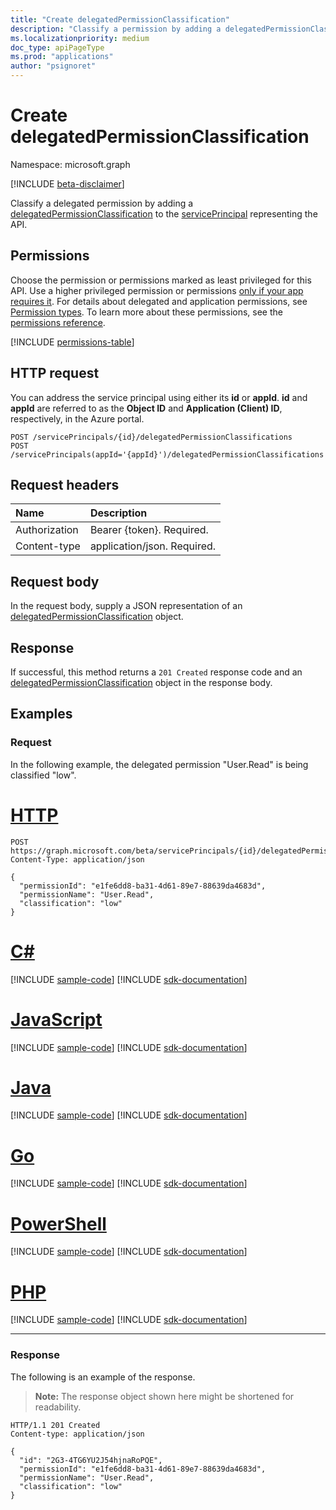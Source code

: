 ```yaml
---
title: "Create delegatedPermissionClassification"
description: "Classify a permission by adding a delegatedPermissionClassification to the API's service principal."
ms.localizationpriority: medium
doc_type: apiPageType
ms.prod: "applications"
author: "psignoret"
---
```


# Create delegatedPermissionClassification

Namespace: microsoft.graph

[!INCLUDE [beta-disclaimer](../../includes/beta-disclaimer.md)]

Classify a delegated permission by adding a [delegatedPermissionClassification](../resources/delegatedpermissionclassification.md) to the [servicePrincipal](../resources/servicePrincipal.md) representing the API.

## Permissions

Choose the permission or permissions marked as least privileged for this API. Use a higher privileged permission or permissions [only if your app requires it](/graph/permissions-overview#best-practices-for-using-microsoft-graph-permissions). For details about delegated and application permissions, see [Permission types](/graph/permissions-overview#permission-types). To learn more about these permissions, see the [permissions reference](/graph/permissions-reference).

<!-- { "blockType": "permissions", "name": "serviceprincipal_post_delegatedpermissionclassifications" } -->
[!INCLUDE [permissions-table](../includes/permissions/serviceprincipal-post-delegatedpermissionclassifications-permissions.md)]

## HTTP request

You can address the service principal using either its **id** or **appId**. **id** and **appId** are referred to as the **Object ID** and **Application (Client) ID**, respectively, in the Azure portal.
<!-- { "blockType": "ignored" } -->
```http
POST /servicePrincipals/{id}/delegatedPermissionClassifications
POST /servicePrincipals(appId='{appId}')/delegatedPermissionClassifications

```

## Request headers

| Name       | Description|
|:-----------|:----------|
| Authorization | Bearer {token}. Required.  |
| Content-type | application/json. Required. |

## Request body

In the request body, supply a JSON representation of an [delegatedPermissionClassification](../resources/delegatedpermissionclassification.md) object.

## Response

If successful, this method returns a `201 Created` response code and an [delegatedPermissionClassification](../resources/delegatedpermissionclassification.md) object in the response body.

## Examples

### Request

In the following example, the delegated permission "User.Read" is being classified "low".


# [HTTP](#tab/http)
<!-- {
  "blockType": "request",
  "name": "serviceprincipal_create_delegatedpermissionclassification"
}-->

```http
POST https://graph.microsoft.com/beta/servicePrincipals/{id}/delegatedPermissionClassifications
Content-Type: application/json

{
  "permissionId": "e1fe6dd8-ba31-4d61-89e7-88639da4683d",
  "permissionName": "User.Read",
  "classification": "low"
}
```

# [C#](#tab/csharp)
[!INCLUDE [sample-code](../includes/snippets/csharp/serviceprincipal-create-delegatedpermissionclassification-csharp-snippets.md)]
[!INCLUDE [sdk-documentation](../includes/snippets/snippets-sdk-documentation-link.md)]

# [JavaScript](#tab/javascript)
[!INCLUDE [sample-code](../includes/snippets/javascript/serviceprincipal-create-delegatedpermissionclassification-javascript-snippets.md)]
[!INCLUDE [sdk-documentation](../includes/snippets/snippets-sdk-documentation-link.md)]

# [Java](#tab/java)
[!INCLUDE [sample-code](../includes/snippets/java/serviceprincipal-create-delegatedpermissionclassification-java-snippets.md)]
[!INCLUDE [sdk-documentation](../includes/snippets/snippets-sdk-documentation-link.md)]

# [Go](#tab/go)
[!INCLUDE [sample-code](../includes/snippets/go/serviceprincipal-create-delegatedpermissionclassification-go-snippets.md)]
[!INCLUDE [sdk-documentation](../includes/snippets/snippets-sdk-documentation-link.md)]

# [PowerShell](#tab/powershell)
[!INCLUDE [sample-code](../includes/snippets/powershell/serviceprincipal-create-delegatedpermissionclassification-powershell-snippets.md)]
[!INCLUDE [sdk-documentation](../includes/snippets/snippets-sdk-documentation-link.md)]

# [PHP](#tab/php)
[!INCLUDE [sample-code](../includes/snippets/php/serviceprincipal-create-delegatedpermissionclassification-php-snippets.md)]
[!INCLUDE [sdk-documentation](../includes/snippets/snippets-sdk-documentation-link.md)]

---

### Response

The following is an example of the response.

> **Note:** The response object shown here might be shortened for readability.

<!-- {
  "blockType": "response",
  "@odata.type": "microsoft.graph.delegatedPermissionClassification"
} -->

```http
HTTP/1.1 201 Created
Content-type: application/json

{
  "id": "2G3-4TG6YU2J54hjnaRoPQE",
  "permissionId": "e1fe6dd8-ba31-4d61-89e7-88639da4683d",
  "permissionName": "User.Read",
  "classification": "low"
}
```

